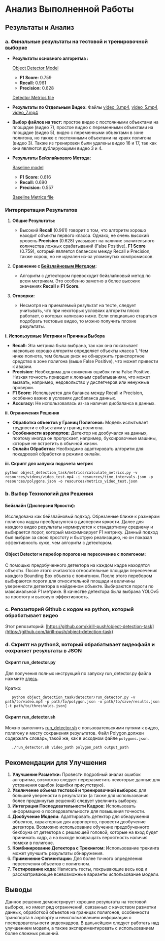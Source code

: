 # Анализ Выполненной Работы

## Результаты и Анализ

### a. Финальные результаты на тестовой и тренировочной выборке

- **Рeзультаты основного алгоритма :**

  [Object Detector Model](#b-выбор-технологий-для-решения)
  
  - **F1 Score:** 0.759
  - **Recall:** 0.961
  - **Precision:** 0.628

  [Detector Metrics file](resources/detector_metrics_test.json)

- **Результаты по Отдельным Видео:**
  Файлы [video_3.mp4](resources/video_3_metrics.json), [video_5.mp4](resources/video_5_metrics.json), [video_7.mp4](resources/video_7_metrics.json)

- **Выбор файлов на тест:** простое видео с постоянными объектами на площадке (видео 7), простое видео с переменными объектами на площадке (видео 5), видео с переменными объектами в зоне полигона, но также с постоянными объектами на краях полигона (видео 3). Также из тренировки были удалены видео 16 и 17, так как они являются дублирующими видео 3 и 4.

- **Результаты Бейзлайнового Метода:**

  [Baseline model](#b-выбор-технологий-для-решения)
  
  - **F1 Score:** 0.616
  - **Recall:** 0.690
  - **Precision:** 0.557
  
  [Baseline Metrics file](resources/baseline_metrics_test.json)

### Интерпретация Результатов

1. **Общие Результаты:** 
   - Высокий **Recall** (0.961) говорит о том, что алгоритм хорошо находит объекты первого класса. Однако, не очень высокий уровень **Precision** (0.628) указывает на наличие значительного количества ложных срабатываний (False Positive). **F1 Score** (0.759), который является балансом между Recall и Precision, также хорош, но не идеален из-за упомянутых компромиссов.

2. **Сравнение с [Бейзлайновым Методом](#b-выбор-технологий-для-решения):** 
   - Алгоритм с детектором превосходит бейзлайновый метод по всем метрикам. Это особенно заметно в более высоких значениях **Recall** и **F1 Score**.

3. **Оговорки:**
   - Несмотря на приемлемый результат на тесте, следует учитывать, что при некоторых условяих алгоритм плохо работает, о которых написано ниже. Если специально стараться подобрать тестовые видео, то можно получить плохие результаты.

**i. Используемые Метрики и Причины Выбора**

- **Recall:** Эта метрика была выбрана, так как она показывает насколько хорошо алгоритм определяет объекты класса 1. Чем ниже полнота, тем больше риск не обнаружить транспортное средство в зоне полигона (выше False Positive), что может привести к аварии.
- **Precision:** Необходима для снижения ошибок типа False Positive. Низкая точность приводит к ложным срабатываниям, что может вызвать, например, недовольство у диспетчеров или ненужные проверки.
- **F1 Score:** Используется для баланса между Recall и Precision, особенно важно в условиях дисбаланса данных.
- **Accuracy:** Не использовалась из-за наличия дисбаланса в данных.

**ii. Ограничения Решения**

- **Обработка объектов у Границ Полигонов:** Модель испытывает трудности с объектами у границ полигона.
- **Особенности аэропортов:** Детектор не дообучался на данных, поэтому иногда он пропускает, например, буксировочные машины, которые не встретить в обычной жизни.
- **Онлайн Обработка:** Необходимо адаптировать алгоритм для покадровой обработки в режиме онлайн.

**iii. Скрипт для запуска подсчета метрик**

```
python object_detection_task/metrics/calculate_metrics.py -v resources/videos/video_test.mp4 -i resources/time_intervals.json -p resources/polygons.json -o resources/metrics_video_test.json
```

### b. Выбор Технологий для Решения

#### **Бейзлайн (Дисперсия Яркости):** 
Исследована как бейзлайновый подход. Обрезанные ближе к размерам полигона кадры преобразуются в дисперсии яркости. Далее для каждого видео результаты нормируются к стандартному среднему и выбирается порог, который максимизирует F1 метрику. Данный подход был выбран за свою простоту и быструю реализацию, но он показал эффективность хуже, чем алгоритм с детектором.
#### **Object Detector и перебор порогов на пересечение с полигоном:** 
С помощью предобученного детектора на каждом кадре находятся объекты. После этого считаются относительные площади пересечения каждого Bounding Box объекта с полигоном. После этого перебором выбираются пороги для относительной площади и величины уверенности детектора в найденном объекте. Выбираются пороги по максимальной F1 метрике. В качестве детектора была выбрана YOLOv5 за простоту и высокую эффективность.

### c. Репозиторий Github с кодом на python, который обрабатывает видео

Этот репозиторий: [https://github.com/kirill-push/object-detection-task](https://github.com/kirill-push/object-detection-task)

### d. Скрипт на python3, который обрабатывает видеофайл и сохраняет результаты в JSON

#### Скрипт run_detector.py

Для получения полных инструкций по запуску run_detector.py файла нажмите [здесь](README.md#Running-the-run_detector.py-Script).

Кратко:
```
   python object_detection_task/detector/run_detector.py -v path/to/video.mp4 -p path/to/polygon.json -o path/to/save/results.json [-t path/to/thresholds.json]
```

#### Скрипт run_detector.sh
Можно выполнить [run_detector.sh](run_detector.sh) с пользовательскими путями к видео, полигону и месту сохранения результатов.
Файл Polygon должен содержать словарь, такой же, как в исходном файле `polygons.json`.
```
   ./run_detector.sh video_path polygon_path output_path
```

## Рекомендации для Улучшения

1. **Улучшение Разметки:** Провести подробный анализ ошибок алгоритма, возможно следует переразметить некоторые данные для устранения ошибок (ошибки присутствую).
2. **Увеличение объема тестовой и тренировочной выборок:** для большей уверености в результатах (а также для использования более продвинутых решений) следует увеличить выборку.
3. **Интеграция Последовательности Кадров:** Использовать информацию о последовательности для повышения точности.
4. **Дообучение Модели:** Адаптировать детектор для обнаружения объектов, характерных для аэропортов, провести дообучение детектора. 
Возможно использование обучение предобученного бекбоуна от детектора с решающей головой, которые на вход будет принимать кадр, а на выходе возвращать вероятность наличия помехи в полигоне.
5. **Комбинирование Детектора с Трекингом:** Использование трекинга может улучшить результаты обнаружения.
6. **Применение Сегментации:** Для более точного определения пересечения объектов с полигоном.
7. **Тестирование кода:** Написать тесты, покрывающие весь код и рассматривающие всевозможные варианты использование модели.

## Выводы

Данное решение демонстрирует хорошие результаты на тестовой выборке, но имеет ряд ограничений, связанных с качеством разметки данных, обработкой объектов на границах полигонов, особенности транспорта в аэрпорту и неиспользованием информации о последовательности видеокадров. В дальнейшем следует работать над улучшением модели, а также экспериментировать с использованием более сложных решений.
